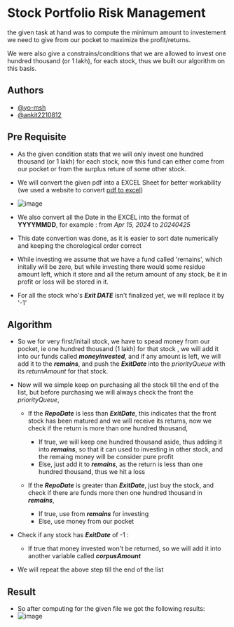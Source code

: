 
# Stock Portfolio Risk Management


the given task at hand was to compute the minimum amount to investement we need to give from our pocket to maximize the profit/returns.

We were also give a constrains/conditions that we are allowed to invest one hundred thousand (or 1 lakh), for each stock, thus we built our algorithm on this basis.
## Authors

- [@yo-msh](https://github.com/yo-msh)
- [@ankit2210812](https://github.com/ankit2210812)


## Pre Requisite
- As the given condition stats that we will only invest one hundred thousand (or 1 lakh) for each stock, now this fund can either come from our pocket or from the surplus reture of some other stock.

- We will convert the given pdf into a EXCEL Sheet for better workability (we used a website to convert [pdf to excel](https://www.ilovepdf.com/pdf_to_excel))

- ![image](https://github.com/yo-msh/stock-portfolio-risk-management/assets/119718165/ecee08f5-b4e9-4b89-b1c7-d85bdaeae757)



- We also convert all the Date in the EXCEL into the format of **YYYYMMDD**, for example : from *Apr 15, 2024* to *20240425*

- This date convertion was done, as it is easier to sort date numerically and keeping the chorological order correct

- While investing we assume that we have a fund called 'remains', which initally will be zero, but while investing there would some residue amount left, which it store and all the return amount of any stock, be it in profit or loss will be stored in it.

- For all the stock who's ***Exit DATE*** isn't finalized yet, we will replace it by '-1'

## Algorithm

- So we for very first/initail stock, we have to spead money from our pocket, ie one hundred thousand (1 lakh) for that stock , we will add it into our funds called ***moneyinvested***, and if any amount is left, we will add it to the ***remains***, and push the ***ExitDate*** into the *priorityQueue* with its *returnAmount* for that stock.

- Now will we simple keep on purchasing all the stock till the end of the list, but before purchasing we will always check the front the *priorityQueue*,

    - If the ***RepoDate*** is less than ***ExitDate***, this indicates that the front stock has been matured and we will receive its returns, now we check if the return is more than one hundred thousand, 
        - If true, we will keep one hundred thousand aside, thus adding it into ***remains***, so that it can used to investing in other stock, and the remaing money will be consider pure profit
        - Else, just add it to ***remains***, as the return is less than one hundred thousand, thus we hit a loss
    
    - If the ***RepoDate*** is greater than ***ExitDate***, just buy the stock, and check if there are funds more then one hundred thousand in ***remains***, 
        - If true, use from ***remains*** for investing
        - Else, use money from our pocket

- Check if any stock has ***ExitDate*** of -1 :
    - If true that money invested won't be returned, so we will add it into another variable called ***corpusAmount***

- We will repeat the above step till the end of the list

## Result
- So after computing for the given file we got the following results:
- ![image](https://github.com/yo-msh/stock-portfolio-risk-management/assets/119718165/336c1ba2-6832-4cc3-af0f-f04d80403f4f)


